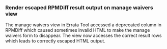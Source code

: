 ###  Render escaped RPMDiff result output on manage waivers view

The manage waivers view in Errata Tool accessed a deprecated column in RPMDiff
which caused sometimes invalid HTML to make the manage waivers form to
disappear. The view now accesses the correct result rows which leads to
correctly escaped HTML output.

